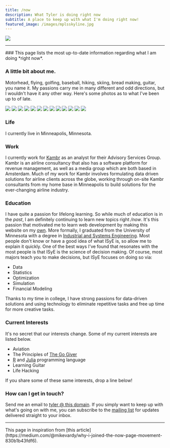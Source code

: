 ```yaml
---
title: /now
description: What Tyler is doing right now
subtitle: A place to keep up with what I'm doing right now!
featured_image: /images/mplsskyline.jpg
---
```

![](/images/mplsskyline.jpg)
<hr>
### This page lists the most up-to-date information regarding what I am doing *right now*.

### A little bit about me.
Motorhead, flying, golfing, baseball, hiking, skiing, bread making, guitar, you name it. My passions carry me in many different and odd directions,
but I wouldn't have it any other way. Here's some photos as to what I've been up to of late.

<div class="gallery" data-columns="3">
	<img src="/images/IMG_5469.JPG">
	<img src="/images/IMG_5470.JPG">
	<img src="/images/IMG_5471.JPG">
	<img src="/images/IMG_5472.JPG">
	<img src="/images/IMG_5473.JPG">
	<img src="/images/IMG_5474.JPG">
	<img src="/images/IMG_5475.JPG">
	<img src="/images/IMG_5476.JPG">
	<img src="/images/IMG_5477.JPG">
	<img src="/images/IMG_5478.JPG">
	<img src="/images/IMG_5480.JPG">
	<img src="/images/IMG_5481.JPG">
	<img src="/images/IMG_5482.JPG">
</div>

### Life

I currently live in Minneapolis, Minnesota.

### Work

I currently work for [Kambr](https://www.kambr.com/) as an analyst for their Advisory Services Group. Kambr is an airline consultancy that also has a software platform for revenue management, as well as a media group which are both based in Amsterdam. Much of my work for Kambr involves formulating data driven solutions for airline clients across the globe, working through on-site Kambr consultants from my home base in Minneapolis to build solutions for the ever-changing airline industry.

### Education

I have quite a passion for lifelong learning. So while much of education is in the *past*, I am definitely continuing to learn new topics right */now*. It's this passion that motivated me to learn web development by making this website on my [own](https://tylerrouze.com/blog/thewhy). More formally, I graduated from the University of Minnesota with a degree in [Industrial and Systems Engineering](https://cse.umn.edu/isye). Most people don't know or have a good idea of what ISyE is, so allow me to explain it quickly. One of the best ways I've found that resonates with the most people is that ISyE is the science of decision making. Of course, most majors teach you to make decisions, but ISyE focuses on doing so via:

* Data
* Statistics
* Optimization
* Simulation
* Financial Modeling

Thanks to my time in college, I have strong passions for data-driven solutions and using technology to eliminate repetitive tasks and free up time for more creative tasks.

### Current Interests

It's no secret that our interests change. Some of my current interests are listed below.

* Aviation
* The Principles of [The Go Giver](https://thegogiver.com)
* [R](https://www.r-project.org/about.html) and [Julia](https://julialang.org/) programming language
* Learning Guitar
* Life Hacking

If you share some of these same interests, drop a line below!

### How can I get in touch?

Send me an email to [tyler @ this domain](mailto:tyler@tylerrouze.com). If you simply want to keep up with what's going on with me, you can subscribe to the [mailing list](https://tylerrouze.com/subscribe) for updates delivered straight to your inbox.

<hr>
This page in inspiration from [this article](https://medium.com/@mikevardy/why-i-joined-the-now-page-movement-830b1b43fdf6).
